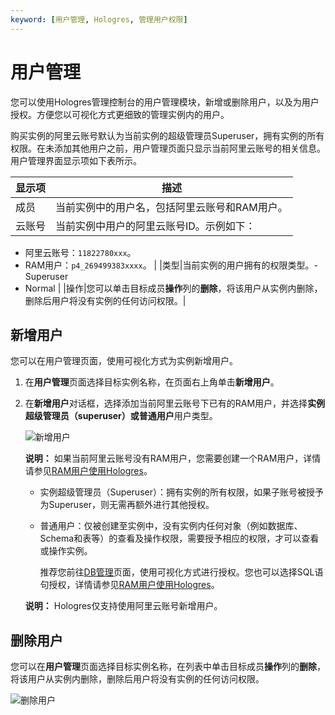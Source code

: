 ```yaml
---
keyword: [用户管理, Hologres, 管理用户权限]
---
```


# 用户管理

您可以使用Hologres管理控制台的用户管理模块，新增或删除用户，以及为用户授权。方便您以可视化方式更细致的管理实例内的用户。

购买实例的阿里云账号默认为当前实例的超级管理员Superuser，拥有实例的所有权限。在未添加其他用户之前，用户管理页面只显示当前阿里云账号的相关信息。用户管理界面显示项如下表所示。

|显示项|描述|
|---|--|
|成员|当前实例中的用户名，包括阿里云账号和RAM用户。|
|云账号|当前实例中用户的阿里云账号ID。示例如下：

-   阿里云账号：`11822780xxx`。
-   RAM用户：`p4_269499383xxxx`。 |
|类型|当前实例的用户拥有的权限类型。-   Superuser
-   Normal |
|操作|您可以单击目标成员**操作**列的**删除**，将该用户从实例内删除，删除后用户将没有实例的任何访问权限。|

## 新增用户

您可以在用户管理页面，使用可视化方式为实例新增用户。

1.  在**用户管理**页面选择目标实例名称，在页面右上角单击**新增用户**。
2.  在**新增用户**对话框，选择添加当前阿里云账号下已有的RAM用户，并选择**实例超级管理员（superuser）**或**普通用户**用户类型。

    ![新增用户](https://static-aliyun-doc.oss-accelerate.aliyuncs.com/assets/img/zh-CN/2531141261/p275142.png)

    **说明：** 如果当前阿里云账号没有RAM用户，您需要创建一个RAM用户，详情请参见[RAM用户使用Hologres](/cn.zh-CN/准备工作/RAM用户使用Hologres.md)。

    -   实例超级管理员（Superuser）：拥有实例的所有权限，如果子账号被授予为Superuser，则无需再额外进行其他授权。
    -   普通用户：仅被创建至实例中，没有实例内任何对象（例如数据库、Schema和表等）的查看及操作权限，需要授予相应的权限，才可以查看或操作实例。

        推荐您前往[DB管理](/cn.zh-CN/连接开发工具/HoloWeb/系统管理/DB管理.md)页面，使用可视化方式进行授权。您也可以选择SQL语句授权，详情请参见[RAM用户使用Hologres](/cn.zh-CN/准备工作/RAM用户使用Hologres.md)。

    **说明：** Hologres仅支持使用阿里云账号新增用户。


## 删除用户

您可以在**用户管理**页面选择目标实例名称，在列表中单击目标成员**操作**列的**删除**，将该用户从实例内删除，删除后用户将没有实例的任何访问权限。

![删除用户](https://static-aliyun-doc.oss-accelerate.aliyuncs.com/assets/img/zh-CN/2531141261/p275143.png)

